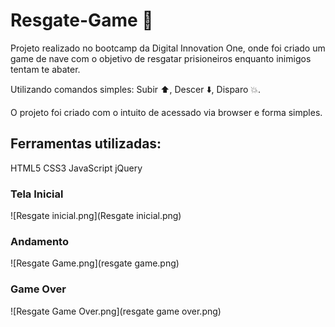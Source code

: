 # Resgate-Game 🚁
Projeto realizado no bootcamp da Digital Innovation One, onde foi criado um game de nave
com o objetivo de resgatar prisioneiros enquanto inimigos tentam te abater.

Utilizando comandos simples:
Subir ⬆️,
Descer ⬇️,
Disparo 💥.

O projeto foi criado com o intuito de acessado via browser e forma simples.

## Ferramentas utilizadas:
HTML5
CSS3
JavaScript
jQuery

### Tela Inicial
  ![Resgate inicial.png](Resgate inicial.png)

### Andamento
  ![Resgate Game.png](resgate game.png)

### Game Over
  ![Resgate Game Over.png](resgate game over.png)

